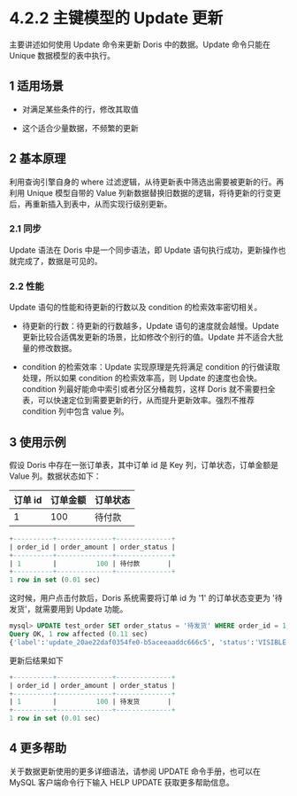 # 4.2.2 主键模型的 Update 更新

主要讲述如何使用 Update 命令来更新 Doris 中的数据。Update 命令只能在 Unique 数据模型的表中执行。

## 1 适用场景

* 对满足某些条件的行，修改其取值

* 这个适合少量数据，不频繁的更新

## 2 基本原理

利用查询引擎自身的 where 过滤逻辑，从待更新表中筛选出需要被更新的行。再利用 Unique 模型自带的 Value 列新数据替换旧数据的逻辑，将待更新的行变更后，再重新插入到表中，从而实现行级别更新。

### 2.1 同步

Update 语法在 Doris 中是一个同步语法，即 Update 语句执行成功，更新操作也就完成了，数据是可见的。

### 2.2 性能

Update 语句的性能和待更新的行数以及 condition 的检索效率密切相关。

* 待更新的行数：待更新的行数越多，Update 语句的速度就会越慢。Update 更新比较合适偶发更新的场景，比如修改个别行的值。Update 并不适合大批量的修改数据。

* condition 的检索效率：Update 实现原理是先将满足 condition 的行做读取处理，所以如果 condition 的检索效率高，则 Update 的速度也会快。condition 列最好能命中索引或者分区分桶裁剪，这样 Doris 就不需要扫全表，可以快速定位到需要更新的行，从而提升更新效率。强烈不推荐 condition 列中包含 value 列。

## 3 使用示例

假设 Doris 中存在一张订单表，其中订单 id 是 Key 列，订单状态，订单金额是 Value 列。数据状态如下：

| 订单 id | 订单金额 | 订单状态 |
| -- | -- | -- |
| 1 | 100 | 待付款 |

```sql
+----------+--------------+--------------+
| order_id | order_amount | order_status |
+----------+--------------+--------------+
| 1        |          100 | 待付款       |
+----------+--------------+--------------+
1 row in set (0.01 sec)
```

这时候，用户点击付款后，Doris 系统需要将订单 id 为 '1' 的订单状态变更为 '待发货'，就需要用到 Update 功能。

```sql
mysql> UPDATE test_order SET order_status = '待发货' WHERE order_id = 1;
Query OK, 1 row affected (0.11 sec)
{'label':'update_20ae22daf0354fe0-b5aceeaaddc666c5', 'status':'VISIBLE', 'txnId':'33', 'queryId':'20ae22daf0354fe0-b5aceeaaddc666c5'}
```

更新后结果如下

```sql
+----------+--------------+--------------+
| order_id | order_amount | order_status |
+----------+--------------+--------------+
| 1        |          100 | 待发货       |
+----------+--------------+--------------+
1 row in set (0.01 sec)
```

## 4 更多帮助

关于数据更新使用的更多详细语法，请参阅 UPDATE 命令手册，也可以在 MySQL 客户端命令行下输入 HELP UPDATE 获取更多帮助信息。
